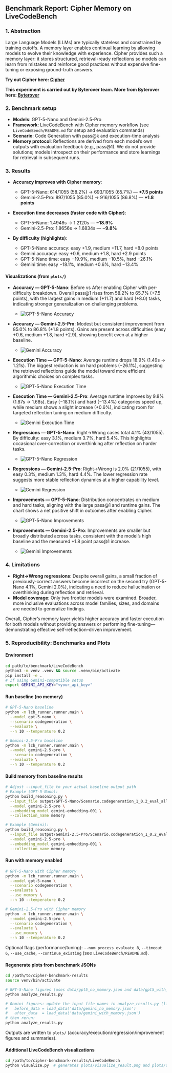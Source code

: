 ## Benchmark Report: Cipher Memory on LiveCodeBench

### 1. Abstraction
Large Language Models (LLMs) are typically stateless and constrained by training cutoffs. A memory layer enables continual learning by allowing models to evolve their knowledge with experience. Cipher provides such a memory layer: it stores structured, retrieval-ready reflections so models can learn from mistakes and reinforce good practices without expensive fine-tuning or exposing ground-truth answers.

**Try out Cipher here: [Cipher](https://github.com/campfirein/cipher)**

**This experiment is carried out by Byterover team. More from Byterover here: [Byterover](https://www.byterover.dev/)**
### 2. Benchmark setup
- **Models**: GPT-5-Nano and Gemini-2.5-Pro
- **Framework**: LiveCodeBench with Cipher memory workflow (see `LiveCodeBench/README.md` for setup and evaluation commands)
- **Scenario**: Code Generation with pass@k and execution-time analysis
- **Memory protocol**: Reflections are derived from each model’s own outputs with evaluation feedback (e.g., pass@1). We do not provide solutions; models introspect on their performance and store learnings for retrieval in subsequent runs.

### 3. Results
- **Accuracy improves with Cipher memory**:
  - GPT-5-Nano: 614/1055 (58.2%) → 693/1055 (65.7%) — **+7.5 points**
  - Gemini-2.5-Pro: 897/1055 (85.0%) → 916/1055 (86.8%) — **+1.8 points**

- **Execution time decreases (faster code with Cipher)**:
  - GPT-5-Nano: 1.4948s → 1.2120s — **−18.9%**
  - Gemini-2.5-Pro: 1.8656s → 1.6834s — **−9.8%**

- **By difficulty (highlights)**:
  - GPT-5-Nano accuracy: easy +1.9, medium +11.7, hard +8.0 points
  - Gemini accuracy: easy +0.6, medium +1.8, hard +2.9 points
  - GPT-5-Nano time: easy −19.9%, medium −10.5%, hard −26.1%
  - Gemini time: easy −18.1%, medium +0.6%, hard −13.4%

#### Visualizations (from `plots/`)
- **Accuracy — GPT-5-Nano**: Before vs After enabling Cipher with per-difficulty breakdown. Overall pass@1 rises from 58.2% to 65.7% (+7.5 points), with the largest gains in medium (+11.7) and hard (+8.0) tasks, indicating stronger generalization on challenging problems.
  - ![GPT-5-Nano Accuracy](plots/gpt5_correct_answers_analysis.png)

- **Accuracy — Gemini-2.5-Pro**: Modest but consistent improvement from 85.0% to 86.8% (+1.8 points). Gains are present across difficulties (easy +0.6, medium +1.8, hard +2.9), showing benefit even at a higher baseline.
  - ![Gemini Accuracy](plots/gemini_correct_answers_analysis.png)

- **Execution Time — GPT-5-Nano**: Average runtime drops 18.9% (1.49s → 1.21s). The biggest reduction is on hard problems (−26.1%), suggesting the retrieved reflections guide the model toward more efficient algorithmic choices on complex tasks.
  - ![GPT-5-Nano Execution Time](plots/gpt5_execution_time_analysis.png)

- **Execution Time — Gemini-2.5-Pro**: Average runtime improves by 9.8% (1.87s → 1.68s). Easy (−18.1%) and hard (−13.4%) categories speed up, while medium shows a slight increase (+0.6%), indicating room for targeted reflection tuning on medium difficulty.
  - ![Gemini Execution Time](plots/gemini_execution_time_analysis.png)

- **Regressions — GPT-5-Nano**: Right→Wrong cases total 4.1% (43/1055). By difficulty: easy 3.1%, medium 3.7%, hard 5.4%. This highlights occasional over-correction or overthinking after reflection on harder tasks.
  - ![GPT-5-Nano Regression](plots/gpt5_regression_analysis.png)

- **Regressions — Gemini-2.5-Pro**: Right→Wrong is 2.0% (21/1055), with easy 0.3%, medium 1.3%, hard 4.4%. The lower regression rate suggests more stable reflection dynamics at a higher capability level.
  - ![Gemini Regression](plots/gemini_regression_analysis.png)

- **Improvements — GPT-5-Nano**: Distribution concentrates on medium and hard tasks, aligning with the large pass@1 and runtime gains. The chart shows a net positive shift in outcomes after enabling Cipher.
  - ![GPT-5-Nano Improvements](plots/gpt5_improvement_analysis.png)

- **Improvements — Gemini-2.5-Pro**: Improvements are smaller but broadly distributed across tasks, consistent with the model’s high baseline and the measured +1.8 point pass@1 increase.
  - ![Gemini Improvements](plots/gemini_improvement_analysis.png)


### 4. Limitations
- **Right→Wrong regressions**: Despite overall gains, a small fraction of previously-correct answers become incorrect on the second try (GPT-5-Nano 4.1%, Gemini 2.0%), indicating a need to reduce hallucination or overthinking during reflection and retrieval.
- **Model coverage**: Only two frontier models were examined. Broader, more inclusive evaluations across model families, sizes, and domains are needed to generalize findings.

Overall, Cipher’s memory layer yields higher accuracy and faster execution for both models without providing answers or performing fine-tuning—demonstrating effective self-reflection–driven improvement.


### 5. Reproducibility: Benchmarks and Plots

#### Environment
```bash
cd path/to/benchmark/LiveCodeBench
python3 -m venv .venv && source .venv/bin/activate
pip install -e .
# If using Gemini-compatible setup
export GEMINI_API_KEY="<your_api_key>"
```

#### Run baseline (no memory)
```bash
# GPT-5-Nano baseline
python -m lcb_runner.runner.main \
  --model gpt-5-nano \
  --scenario codegeneration \
  --evaluate \
  --n 10 --temperature 0.2

# Gemini-2.5-Pro baseline
python -m lcb_runner.runner.main \
  --model gemini-2.5-pro \
  --scenario codegeneration \
  --evaluate \
  --n 10 --temperature 0.2
```

#### Build memory from baseline results
```bash
# Adjust --input_file to your actual baseline output path
# Example (GPT-5-Nano):
python build_reasoning.py \
  --input_file output/GPT-5-Nano/Scenario.codegeneration_1_0.2_eval_all.json \
  --model gemini-2.5-pro \
  --embedding_model gemini-embedding-001 \
  --collection_name memory

# Example (Gemini):
python build_reasoning.py \
  --input_file output/Gemini-2.5-Pro/Scenario.codegeneration_1_0.2_eval_all.json \
  --model gemini-2.5-pro \
  --embedding_model gemini-embedding-001 \
  --collection_name memory
```

#### Run with memory enabled
```bash
# GPT-5-Nano with Cipher memory
python -m lcb_runner.runner.main \
  --model gpt-5-nano \
  --scenario codegeneration \
  --evaluate \
  --use_memory \
  --n 10 --temperature 0.2

# Gemini-2.5-Pro with Cipher memory
python -m lcb_runner.runner.main \
  --model gemini-2.5-pro \
  --scenario codegeneration \
  --evaluate \
  --use_memory \
  --n 10 --temperature 0.2
```

Optional flags (performance/tuning): `--num_process_evaluate 8`, `--timeout 6`, `--use_cache`, `--continue_existing` (see `LiveCodeBench/README.md`).

#### Regenerate plots from benchmark JSONs
```bash
cd /path/to/cipher-benchmark-results
source venv/bin/activate

# GPT-5-Nano figures (uses data/gpt5_no_memory.json and data/gpt5_with_memory.json)
python analyze_results.py

# Gemini figures: update the input file names in analyze_results.py (lines loading JSON)
#   before_data = load_data('data/gemini_no_memory.json')
#   after_data  = load_data('data/gemini_with_memory.json')
# then rerun:
python analyze_results.py
```

Outputs are written to `plots/` (accuracy/execution/regression/improvement figures and summaries).

#### Additional LiveCodeBench visualizations
```bash
cd /path/to/cipher-benchmark-results/LiveCodeBench
python visualize.py  # generates plots/visualize_result.png and plots/difficulty_distribution_pie.png
```

